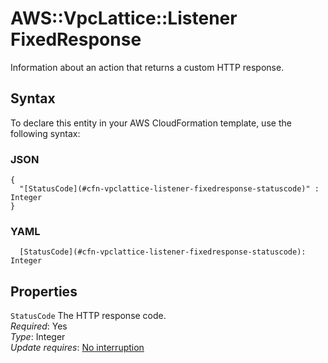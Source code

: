 # AWS::VpcLattice::Listener FixedResponse<a name="aws-properties-vpclattice-listener-fixedresponse"></a>

Information about an action that returns a custom HTTP response\.

## Syntax<a name="aws-properties-vpclattice-listener-fixedresponse-syntax"></a>

To declare this entity in your AWS CloudFormation template, use the following syntax:

### JSON<a name="aws-properties-vpclattice-listener-fixedresponse-syntax.json"></a>

```
{
  "[StatusCode](#cfn-vpclattice-listener-fixedresponse-statuscode)" : Integer
}
```

### YAML<a name="aws-properties-vpclattice-listener-fixedresponse-syntax.yaml"></a>

```
  [StatusCode](#cfn-vpclattice-listener-fixedresponse-statuscode): Integer
```

## Properties<a name="aws-properties-vpclattice-listener-fixedresponse-properties"></a>

`StatusCode`  <a name="cfn-vpclattice-listener-fixedresponse-statuscode"></a>
The HTTP response code\.  
*Required*: Yes  
*Type*: Integer  
*Update requires*: [No interruption](https://docs.aws.amazon.com/AWSCloudFormation/latest/UserGuide/using-cfn-updating-stacks-update-behaviors.html#update-no-interrupt)